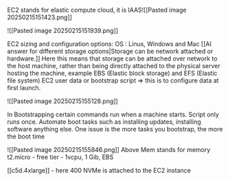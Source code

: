EC2 stands for elastic compute cloud, it is IAAS![[Pasted image 20250215151423.png]]


![[Pasted image 20250215151939.png]]

EC2 sizing and configuration options:
OS : Linus, Windows and Mac
[[AI answer for different storage options|Storage can be network attached or hardware.]]
Here this means that storage can be attached over network to the host machine, rather than being directly attached to the physical server hosting the machine, example EBS (Elastic block storage) and EFS (Elastic file system)
EC2 user data or bootstrap script => this is to configure data at first launch.

![[Pasted image 20250215155128.png]]

In Bootstrapping certain commands run when a machine starts. Script only runs once. Automate boot tasks such as installing updates, installing software anything else.
One issue is the more tasks you bootstrap, the more the boot time

![[Pasted image 20250215155846.png]]
Above Mem stands for memory
t2.micro - free tier - 1vcpu, 1 Gib, EBS

[[c5d.4xlarge]] - here 400 NVMe is attached to the EC2 instance
